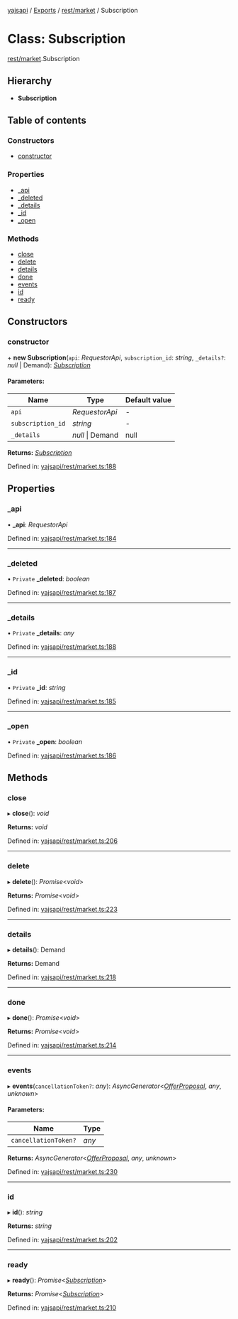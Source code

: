 [yajsapi](../README.md) / [Exports](../modules.md) / [rest/market](../modules/rest_market.md) / Subscription

# Class: Subscription

[rest/market](../modules/rest_market.md).Subscription

## Hierarchy

* **Subscription**

## Table of contents

### Constructors

- [constructor](rest_market.subscription.md#constructor)

### Properties

- [\_api](rest_market.subscription.md#_api)
- [\_deleted](rest_market.subscription.md#_deleted)
- [\_details](rest_market.subscription.md#_details)
- [\_id](rest_market.subscription.md#_id)
- [\_open](rest_market.subscription.md#_open)

### Methods

- [close](rest_market.subscription.md#close)
- [delete](rest_market.subscription.md#delete)
- [details](rest_market.subscription.md#details)
- [done](rest_market.subscription.md#done)
- [events](rest_market.subscription.md#events)
- [id](rest_market.subscription.md#id)
- [ready](rest_market.subscription.md#ready)

## Constructors

### constructor

\+ **new Subscription**(`api`: *RequestorApi*, `subscription_id`: *string*, `_details?`: *null* \| Demand): [*Subscription*](rest_market.subscription.md)

#### Parameters:

Name | Type | Default value |
------ | ------ | ------ |
`api` | *RequestorApi* | - |
`subscription_id` | *string* | - |
`_details` | *null* \| Demand | null |

**Returns:** [*Subscription*](rest_market.subscription.md)

Defined in: [yajsapi/rest/market.ts:188](https://github.com/golemfactory/yajsapi/blob/289a25a/yajsapi/rest/market.ts#L188)

## Properties

### \_api

• **\_api**: *RequestorApi*

Defined in: [yajsapi/rest/market.ts:184](https://github.com/golemfactory/yajsapi/blob/289a25a/yajsapi/rest/market.ts#L184)

___

### \_deleted

• `Private` **\_deleted**: *boolean*

Defined in: [yajsapi/rest/market.ts:187](https://github.com/golemfactory/yajsapi/blob/289a25a/yajsapi/rest/market.ts#L187)

___

### \_details

• `Private` **\_details**: *any*

Defined in: [yajsapi/rest/market.ts:188](https://github.com/golemfactory/yajsapi/blob/289a25a/yajsapi/rest/market.ts#L188)

___

### \_id

• `Private` **\_id**: *string*

Defined in: [yajsapi/rest/market.ts:185](https://github.com/golemfactory/yajsapi/blob/289a25a/yajsapi/rest/market.ts#L185)

___

### \_open

• `Private` **\_open**: *boolean*

Defined in: [yajsapi/rest/market.ts:186](https://github.com/golemfactory/yajsapi/blob/289a25a/yajsapi/rest/market.ts#L186)

## Methods

### close

▸ **close**(): *void*

**Returns:** *void*

Defined in: [yajsapi/rest/market.ts:206](https://github.com/golemfactory/yajsapi/blob/289a25a/yajsapi/rest/market.ts#L206)

___

### delete

▸ **delete**(): *Promise*<*void*\>

**Returns:** *Promise*<*void*\>

Defined in: [yajsapi/rest/market.ts:223](https://github.com/golemfactory/yajsapi/blob/289a25a/yajsapi/rest/market.ts#L223)

___

### details

▸ **details**(): Demand

**Returns:** Demand

Defined in: [yajsapi/rest/market.ts:218](https://github.com/golemfactory/yajsapi/blob/289a25a/yajsapi/rest/market.ts#L218)

___

### done

▸ **done**(): *Promise*<*void*\>

**Returns:** *Promise*<*void*\>

Defined in: [yajsapi/rest/market.ts:214](https://github.com/golemfactory/yajsapi/blob/289a25a/yajsapi/rest/market.ts#L214)

___

### events

▸ **events**(`cancellationToken?`: *any*): *AsyncGenerator*<[*OfferProposal*](rest_market.offerproposal.md), *any*, *unknown*\>

#### Parameters:

Name | Type |
------ | ------ |
`cancellationToken?` | *any* |

**Returns:** *AsyncGenerator*<[*OfferProposal*](rest_market.offerproposal.md), *any*, *unknown*\>

Defined in: [yajsapi/rest/market.ts:230](https://github.com/golemfactory/yajsapi/blob/289a25a/yajsapi/rest/market.ts#L230)

___

### id

▸ **id**(): *string*

**Returns:** *string*

Defined in: [yajsapi/rest/market.ts:202](https://github.com/golemfactory/yajsapi/blob/289a25a/yajsapi/rest/market.ts#L202)

___

### ready

▸ **ready**(): *Promise*<[*Subscription*](rest_market.subscription.md)\>

**Returns:** *Promise*<[*Subscription*](rest_market.subscription.md)\>

Defined in: [yajsapi/rest/market.ts:210](https://github.com/golemfactory/yajsapi/blob/289a25a/yajsapi/rest/market.ts#L210)
